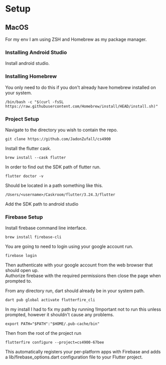 # Setup
## MacOS
For my env I am using ZSH and Homebrew as my package manager.

### Installing Android Studio
Install android studio.


### Installing Homebrew
You only need to do this if you don't already have homebrew installed on your system.

`/bin/bash -c "$(curl -fsSL https://raw.githubusercontent.com/Homebrew/install/HEAD/install.sh)"`

### Project Setup
Navigate to the directory you wish to contain the repo.

`git clone https://github.com/JadonZufall/cs4900`

Install the flutter cask.

`brew install --cask flutter`

In order to find out the SDK path of flutter run.

`flutter doctor -v`

Should be located in a path something like this.

`/Users/<username>/Caskroom/flutter/3.24.3/flutter`

Add the SDK path to android studio

### Firebase Setup
Install firebase command line interface.

`brew install firebase-cli`


You are going to need to login using your google account run.

`firebase login`

Then authenticate with your google account from the web browser that should open up.  
Authorize firebase with the required permissions then close the page when prompted to.


From any directory run, dart should already be in your system path.

`dart pub global activate flutterfire_cli`


In my install I had to fix my path by running
!Important not to run this unless prompted, however it shouldn't cause any problems.

`export PATH="$PATH":"$HOME/.pub-cache/bin"`


Then from the root of the project run

`flutterfire configure --project=cs4900-67bee`

This automatically registers your per-platform apps with Firebase and adds a lib/firebase_options.dart configuration file to your Flutter project. 


